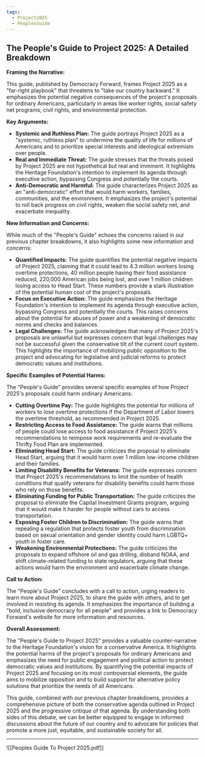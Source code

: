 ```yaml
---
tags:
  - Project2025
  - PeoplesGuide
---
```

## The People's Guide to Project 2025: A Detailed Breakdown

**Framing the Narrative:**

This guide, published by Democracy Forward, frames Project 2025 as a "far-right playbook" that threatens to "take our country backward." It emphasizes the potential negative consequences of the project's proposals for ordinary Americans, particularly in areas like worker rights, social safety net programs, civil rights, and environmental protection.

**Key Arguments:**

* **Systemic and Ruthless Plan:** The guide portrays Project 2025 as a "systemic, ruthless plan" to undermine the quality of life for millions of Americans and to prioritize special interests and ideological extremism over people.
* **Real and Immediate Threat:** The guide stresses that the threats posed by Project 2025 are not hypothetical but real and imminent. It highlights the Heritage Foundation's intention to implement its agenda through executive action, bypassing Congress and potentially the courts.
* **Anti-Democratic and Harmful:** The guide characterizes Project 2025 as an "anti-democratic" effort that would harm workers, families, communities, and the environment. It emphasizes the project's potential to roll back progress on civil rights, weaken the social safety net, and exacerbate inequality.

**New Information and Concerns:**

While much of the "People's Guide" echoes the concerns raised in our previous chapter breakdowns, it also highlights some new information and concerns:

* **Quantified Impacts:** The guide quantifies the potential negative impacts of Project 2025, claiming that it could lead to 4.3 million workers losing overtime protections, 40 million people having their food assistance reduced, 220,000 American jobs being lost, and over 1 million children losing access to Head Start. These numbers provide a stark illustration of the potential human cost of the project's proposals.
* **Focus on Executive Action:** The guide emphasizes the Heritage Foundation's intention to implement its agenda through executive action, bypassing Congress and potentially the courts. This raises concerns about the potential for abuses of power and a weakening of democratic norms and checks and balances.
* **Legal Challenges:** The guide acknowledges that many of Project 2025's proposals are unlawful but expresses concern that legal challenges may not be successful given the conservative tilt of the current court system. This highlights the importance of mobilizing public opposition to the project and advocating for legislative and judicial reforms to protect democratic values and institutions.

**Specific Examples of Potential Harms:**

The "People's Guide" provides several specific examples of how Project 2025's proposals could harm ordinary Americans:

* **Cutting Overtime Pay:** The guide highlights the potential for millions of workers to lose overtime protections if the Department of Labor lowers the overtime threshold, as recommended in Project 2025.
* **Restricting Access to Food Assistance:** The guide warns that millions of people could lose access to food assistance if Project 2025's recommendations to reimpose work requirements and re-evaluate the Thrifty Food Plan are implemented.
* **Eliminating Head Start:** The guide criticizes the proposal to eliminate Head Start, arguing that it would harm over 1 million low-income children and their families.
* **Limiting Disability Benefits for Veterans:** The guide expresses concern that Project 2025's recommendations to limit the number of health conditions that qualify veterans for disability benefits could harm those who rely on those benefits.
* **Eliminating Funding for Public Transportation:** The guide criticizes the proposal to eliminate the Capital Investment Grants program, arguing that it would make it harder for people without cars to access transportation.
* **Exposing Foster Children to Discrimination:** The guide warns that repealing a regulation that protects foster youth from discrimination based on sexual orientation and gender identity could harm LGBTQ+ youth in foster care.
* **Weakening Environmental Protections:** The guide criticizes the proposals to expand offshore oil and gas drilling, disband NOAA, and shift climate-related funding to state regulators, arguing that these actions would harm the environment and exacerbate climate change.

**Call to Action:**

The "People's Guide" concludes with a call to action, urging readers to learn more about Project 2025, to share the guide with others, and to get involved in resisting its agenda. It emphasizes the importance of building a "bold, inclusive democracy for all people" and provides a link to Democracy Forward's website for more information and resources.

**Overall Assessment:**

The "People's Guide to Project 2025" provides a valuable counter-narrative to the Heritage Foundation's vision for a conservative America. It highlights the potential harms of the project's proposals for ordinary Americans and emphasizes the need for public engagement and political action to protect democratic values and institutions. By quantifying the potential impacts of Project 2025 and focusing on its most controversial elements, the guide aims to mobilize opposition and to build support for alternative policy solutions that prioritize the needs of all Americans. 

This guide, combined with our previous chapter breakdowns, provides a comprehensive picture of both the conservative agenda outlined in Project 2025 and the progressive critique of that agenda. By understanding both sides of this debate, we can be better equipped to engage in informed discussions about the future of our country and to advocate for policies that promote a more just, equitable, and sustainable society for all. 

----

![[Peoples Guide To Project 2025.pdf]]